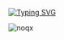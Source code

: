 
[![Typing SVG](https://readme-typing-svg.demolab.com?font=Fira+Code&size=22&pause=1000&width=435&lines=%24+noqx)](https://git.io/typing-svg)



![noqx](https://github-readme-stats.vercel.app/api/top-langs?username=noqx78&show_icons=true&theme=github_dark&layout=compact)


<!-- bye 2024 ~noqx --!> 
